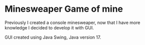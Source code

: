 # Minesweaper Game of mine

Previously I created a console minesweaper, now that I have more knowledge I decided to develop it with GUI.

GUI created using Java Swing, Java version 17.
